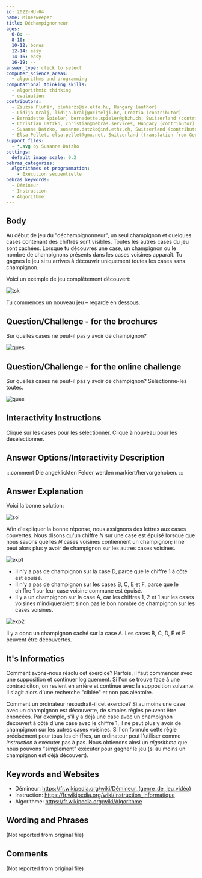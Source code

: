 ```yaml
---
id: 2022-HU-04
name: Minesweeper
title: Déchampignonneur
ages:
  6-8: --
  8-10: --
  10-12: bonus
  12-14: easy
  14-16: easy
  16-19: --
answer_type: click to select
computer_science_areas:
  - algorithms and programming
computational_thinking_skills:
  - algorithmic thinking
  - evaluation
contributors:
  - Zsuzsa Pluhár, pluharzs@ik.elte.hu, Hungary (author)
  - Lidija Kralj, lidija.kralj@ucitelji.hr, Croatia (contributor)
  - Bernadette Spieler, bernadette.spieler@phzh.ch, Switzerland (contributor, translation from English into German)
  - Christian Datzko, christian@bebras.services, Hungary (contributor)
  - Susanne Datzko, susanne.datzko@inf.ethz.ch, Switzerland (contributor, graphics)
  - Elsa Pellet, elsa.pellet@gmx.net, Switzerland (translation from German into French)
support_files:
  - *.svg by Susanne Datzko
settings:
  default_image_scale: 0.2
bebras_categories:
  Algorithmes et programmation:
    - Exécution séquentielle
bebras_keywords:
  - Démineur
  - Instruction
  - Algorithme
---
```


[exp1]: graphics/2022-HU-04-explanation1.svg "Explication 1 (200px)"
[exp2]: graphics/2022-HU-04-explanation2.svg "Explication 2 (200px)"
[ques]: graphics/2022-HU-04-question.svg "Question"
[sol]: graphics/2022-HU-04-solution.svg "Solution (200px)"
[tsk]: graphics/2022-HU-04-taskbody.svg "Tâche"

## Body

Au début de jeu du "déchampignonneur", un seul champignon et quelques cases contenant des chiffres sont visibles. Toutes les autres cases du jeu sont cachées. Lorsque tu découvres une case, un champignon ou le nombre de champignons présents dans les cases voisines apparaît. Tu gagnes le jeu si tu arrives à découvrir uniquement toutes les cases sans champignon.

Voici un exemple de jeu complètement découvert: 

![tsk]

Tu commences un nouveau jeu – regarde en dessous.


## Question/Challenge - for the brochures

Sur quelles cases ne peut-il pas y avoir de champignon?

![ques]


## Question/Challenge - for the online challenge

Sur quelles cases ne peut-il pas y avoir de champignon? Sélectionne-les toutes.

![ques]


## Interactivity Instructions

Clique sur les cases pour les sélectionner. Clique à nouveau pour les désélectionner.

## Answer Options/Interactivity Description

<!-- empty -->

:::comment
Die angeklickten Felder werden markiert/hervorgehoben.
:::


## Answer Explanation

Voici la bonne solution:

![sol]

Afin d'expliquer la bonne réponse, nous assignons des lettres aux cases couvertes. Nous disons qu'un chiffre $N$ sur une case est épuisé lorsque que nous savons quelles $N$ cases voisines contiennent un champignon; il ne peut alors plus y avoir de champignon sur les autres cases voisines.

![exp1]

 - Il n'y a pas de champignon sur la case D, parce que le chiffre 1 à côté est épuisé.
 - Il n'y a pas de champignon sur les cases B, C, E et F, parce que le chiffre 1 sur leur case voisine commune est épuisé.
 - Il y a un champignon sur la case A, car les chiffres 1, 2 et 1 sur les cases voisines n'indiqueraient sinon pas le bon nombre de champignon sur les cases voisines.

![exp2]

Il y a donc un champignon caché sur la case A. Les cases B, C, D, E et F peuvent être découvertes.

## It's Informatics

Comment avons-nous résolu cet exercice? Parfois, il faut commencer avec une supposition et continuer logiquement. Si l'on se trouve face à une contradiciton, on revient en arrière et continue avec la supposition suivante. Il s'agit alors d'une recherche "ciblée" et non pas aléatoire.

Comment un ordinateur résoudrait-il cet exercice? Si au moins une case avec un champignon est découverte, de simples règles peuvent être énoncées. Par exemple, s'il y a déjà une case avec un champignon découvert à côté d'une case avec le chiffre 1, il ne peut plus y avoir de champignon sur les autres cases voisines. Si l'on formule cette règle précisément pour tous les chiffres, un ordinateur peut l'utiliser comme _instruction_ à exécuter pas à pas. Nous obtienons ainsi un _algorithme_ que nous pouvons "simplement" exécuter pour gagner le jeu (si au moins un champignon est déjà découvert).


## Keywords and Websites

 - Démineur: https://fr.wikipedia.org/wiki/Démineur_(genre_de_jeu_vidéo)
 - Instruction: https://fr.wikipedia.org/wiki/Instruction_informatique
 - Algorithme: https://fr.wikipedia.org/wiki/Algorithme



## Wording and Phrases

(Not reported from original file)


## Comments

(Not reported from original file)
